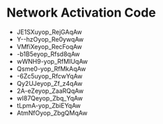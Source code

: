 # Network Activation Code
* JE1SXuyop_RejGAqAw
* Y--hzOyop_Re0ywqAw
* VMfiXeyop_RecFoqAw
* -b1B5eyop_Rfsd8qAw
* wWNH9-yop_RfMIUqAw
* Qsme0-yop_RfMkAqAw
* -6Zc5uyop_RfcwYqAw
* Qy2UJeyop_Zf_z4qAw
* 2A-eZeyop_ZaaRQqAw
* wI87Qeyop_Zbq_YqAw
* tLpmA-yop_ZbiEYqAw
* AtmNfOyop_ZbgQMqAw